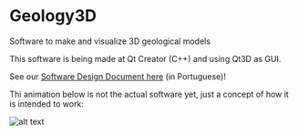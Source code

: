 # Geology3D
Software to make and visualize 3D geological models

This software is being made at Qt Creator (C++) and using Qt3D as GUI.

See our [Software Design Document here](https://github.com/Saitodepaula/Geology3D/blob/master/SDD.md) (in Portuguese)!

Thi animation below is not the actual software yet, just a concept of how it is intended to work:

![alt text](https://github.com/Saitodepaula/Geology3D/blob/master/GIF_desenhar_perfil.gif)
